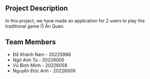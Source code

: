 ## Project Description
In this project, we have made an application for 2 users to play the traditional game Ô Ăn Quan.
## Team Members
- Đỗ Khánh Nam - 20225988
- Ngô Anh Tú - 20226005
- Vũ Bình Minh - 20226058
- Nguyễn Đức Anh - 20226009
